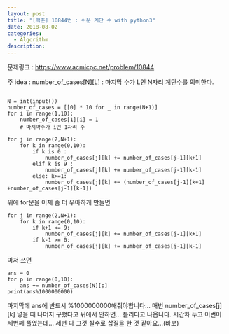 ```yaml
---
layout: post
title: "[백준] 10844번 : 쉬운 계단 수 with python3"
date: 2018-08-02
categories:
  - Algorithm
description:
---
```



문제링크 : https://www.acmicpc.net/problem/10844


주 idea : number_of_cases[N][L] : 마지막 수가 L인 N자리 계단수를 의미한다.


```python3

N = int(input())
number_of_cases = [[0] * 10 for _ in range(N+1)]
for i in range(1,10):
    number_of_cases[1][i] = 1
    # 마지막수가 i인 1자리 수

for j in range(2,N+1):
    for k in range(0,10):
        if k is 0 :
            number_of_cases[j][k] += number_of_cases[j-1][k+1]
        elif k is 9 :
            number_of_cases[j][k] += number_of_cases[j-1][k-1]
        else: k>=1:
            number_of_cases[j][k] += (number_of_cases[j-1][k+1] +number_of_cases[j-1][k-1])
```

위에 for문을 이제 좀 더 우아하게 만들면

```python3
for j in range(2,N+1):
    for k in range(0,10):
        if k+1 <= 9:
            number_of_cases[j][k] += number_of_cases[j-1][k+1]
        if k-1 >= 0:
            number_of_cases[j][k] += number_of_cases[j-1][k-1]

```

마저 쓰면

```python3
ans = 0
for p in range(0,10):
    ans += number_of_cases[N][p]
print(ans%1000000000)
```
마지막에 ans에 반드시 %1000000000해줘야합니다...
매번 number_of_cases[j][k] 넣을 때 나머지 구했다고 뒤에서 안하면... 틀리다고 나옵니다.
시간차 두고 이번이 세번째 풀었는데... 세번 다 그것 실수로 삽질을 한 것 같아요...(바보)


